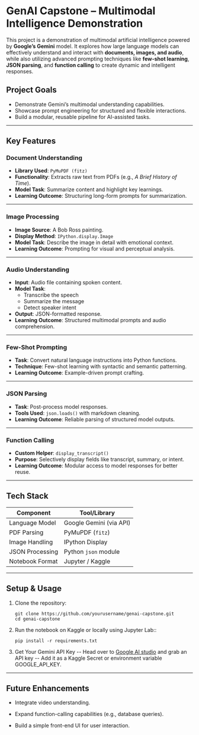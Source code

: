# GenAI Capstone – Multimodal Intelligence Demonstration

This project is a demonstration of multimodal artificial intelligence powered by **Google’s Gemini** model. It explores how large language models can effectively understand and interact with **documents, images, and audio**, while also utilizing advanced prompting techniques like **few-shot learning**, **JSON parsing**, and **function calling** to create dynamic and intelligent responses.

## Project Goals
- Demonstrate Gemini’s multimodal understanding capabilities.
- Showcase prompt engineering for structured and flexible interactions.
- Build a modular, reusable pipeline for AI-assisted tasks.

---

## Key Features

### Document Understanding
- **Library Used**: `PyMuPDF (fitz)`
- **Functionality**: Extracts raw text from PDFs (e.g., _A Brief History of Time_).
- **Model Task**: Summarize content and highlight key learnings.
- **Learning Outcome**: Structuring long-form prompts for summarization.

---

### Image Processing
- **Image Source**: A Bob Ross painting.
- **Display Method**: `IPython.display.Image`
- **Model Task**: Describe the image in detail with emotional context.
- **Learning Outcome**: Prompting for visual and perceptual analysis.

---

### Audio Understanding
- **Input**: Audio file containing spoken content.
- **Model Task**: 
  - Transcribe the speech  
  - Summarize the message  
  - Detect speaker intent
- **Output**: JSON-formatted response.
- **Learning Outcome**: Structured multimodal prompts and audio comprehension.

---

### Few-Shot Prompting
- **Task**: Convert natural language instructions into Python functions.
- **Technique**: Few-shot learning with syntactic and semantic patterning.
- **Learning Outcome**: Example-driven prompt crafting.

---

### JSON Parsing
- **Task**: Post-process model responses.
- **Tools Used**: `json.loads()` with markdown cleaning.
- **Learning Outcome**: Reliable parsing of structured model outputs.

---

### Function Calling
- **Custom Helper**: `display_transcript()`
- **Purpose**: Selectively display fields like transcript, summary, or intent.
- **Learning Outcome**: Modular access to model responses for better reuse.

---

## Tech Stack

| Component        | Tool/Library            |
|------------------|-------------------------|
| Language Model   | Google Gemini (via API) |
| PDF Parsing      | PyMuPDF (`fitz`)        |
| Image Handling   | IPython Display         |
| JSON Processing  | Python `json` module    |
| Notebook Format  | Jupyter / Kaggle        |

---

## Setup & Usage

1. Clone the repository:
   ```
   git clone https://github.com/yourusername/genai-capstone.git
   cd genai-capstone
   ```
   
2. Run the notebook on Kaggle or locally using Jupyter Lab::
   ```
   pip install -r requirements.txt
   ```
   
3. Get Your Gemini API Key
   -- Head over to [Google AI studio](https://aistudio.google.com/) and grab an API key
   -- Add it as a Kaggle Secret or environment variable GOOGLE_API_KEY.

---

## Future Enhancements

- Integrate video understanding.

- Expand function-calling capabilities (e.g., database queries).

- Build a simple front-end UI for user interaction.
